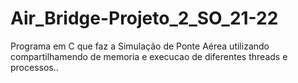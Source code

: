 # Air_Bridge-Projeto_2_SO_21-22
Programa em C que faz a Simulação de Ponte Aérea utilizando compartilhamendo de memoria e execucao de diferentes threads e processos..
